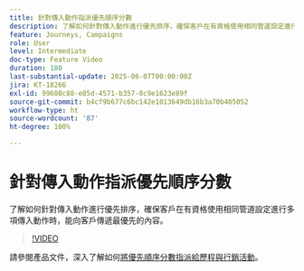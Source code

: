 ```yaml
---
title: 針對傳入動作指派優先順序分數
description: 了解如何針對傳入動作進行優先排序，確保客戶在有資格使用相同管道設定進行多項傳入動作時，能向客戶傳遞最優先的內容。
feature: Journeys, Campaigns
role: User
level: Intermediate
doc-type: Feature Video
duration: 180
last-substantial-update: 2025-06-07T00:00:00Z
jira: KT-18266
exl-id: 99608c88-e85d-4571-b357-0c9e1623e89f
source-git-commit: b4cf9b677c6bc142e1013649db16b3a70b405052
workflow-type: ht
source-wordcount: '87'
ht-degree: 100%

---
```


# 針對傳入動作指派優先順序分數

了解如何針對傳入動作進行優先排序，確保客戶在有資格使用相同管道設定進行多項傳入動作時，能向客戶傳遞最優先的內容。

>[!VIDEO](https://video.tv.adobe.com/v/3435529/?learn=on&enablevpops)

請參閱產品文件，深入了解如何[將優先順序分數指派給歷程與行銷活動](https://experienceleague.adobe.com/zh-hant/docs/journey-optimizer/using/conflict-prioritization/priority-scores)。
